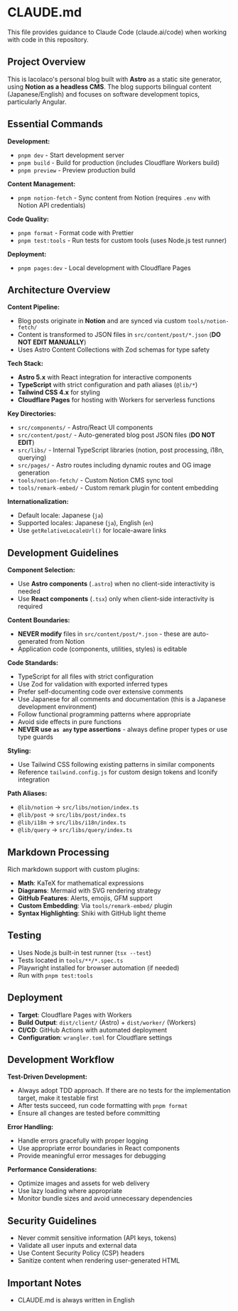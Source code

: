 # CLAUDE.md

This file provides guidance to Claude Code (claude.ai/code) when working with code in this repository.

## Project Overview

This is lacolaco's personal blog built with **Astro** as a static site generator, using **Notion as a headless CMS**. The blog supports bilingual content (Japanese/English) and focuses on software development topics, particularly Angular.

## Essential Commands

**Development:**
- `pnpm dev` - Start development server
- `pnpm build` - Build for production (includes Cloudflare Workers build)
- `pnpm preview` - Preview production build

**Content Management:**
- `pnpm notion-fetch` - Sync content from Notion (requires `.env` with Notion API credentials)

**Code Quality:**
- `pnpm format` - Format code with Prettier
- `pnpm test:tools` - Run tests for custom tools (uses Node.js test runner)

**Deployment:**
- `pnpm pages:dev` - Local development with Cloudflare Pages

## Architecture Overview

**Content Pipeline:**
- Blog posts originate in **Notion** and are synced via custom `tools/notion-fetch/` 
- Content is transformed to JSON files in `src/content/post/*.json` (**DO NOT EDIT MANUALLY**)
- Uses Astro Content Collections with Zod schemas for type safety

**Tech Stack:**
- **Astro 5.x** with React integration for interactive components
- **TypeScript** with strict configuration and path aliases (`@lib/*`)
- **Tailwind CSS 4.x** for styling
- **Cloudflare Pages** for hosting with Workers for serverless functions

**Key Directories:**
- `src/components/` - Astro/React UI components  
- `src/content/post/` - Auto-generated blog post JSON files (**DO NOT EDIT**)
- `src/libs/` - Internal TypeScript libraries (notion, post processing, i18n, querying)
- `src/pages/` - Astro routes including dynamic routes and OG image generation
- `tools/notion-fetch/` - Custom Notion CMS sync tool
- `tools/remark-embed/` - Custom remark plugin for content embedding

**Internationalization:**
- Default locale: Japanese (`ja`)
- Supported locales: Japanese (`ja`), English (`en`)
- Use `getRelativeLocaleUrl()` for locale-aware links

## Development Guidelines

**Component Selection:**
- Use **Astro components** (`.astro`) when no client-side interactivity is needed
- Use **React components** (`.tsx`) only when client-side interactivity is required

**Content Boundaries:**
- **NEVER modify** files in `src/content/post/*.json` - these are auto-generated from Notion
- Application code (components, utilities, styles) is editable

**Code Standards:**
- TypeScript for all files with strict configuration
- Use Zod for validation with exported inferred types  
- Prefer self-documenting code over extensive comments
- Use Japanese for all comments and documentation (this is a Japanese development environment)
- Follow functional programming patterns where appropriate
- Avoid side effects in pure functions
- **NEVER use `as any` type assertions** - always define proper types or use type guards

**Styling:**
- Use Tailwind CSS following existing patterns in similar components
- Reference `tailwind.config.js` for custom design tokens and Iconify integration

**Path Aliases:**
- `@lib/notion` → `src/libs/notion/index.ts`
- `@lib/post` → `src/libs/post/index.ts` 
- `@lib/i18n` → `src/libs/i18n/index.ts`
- `@lib/query` → `src/libs/query/index.ts`

## Markdown Processing

Rich markdown support with custom plugins:
- **Math**: KaTeX for mathematical expressions
- **Diagrams**: Mermaid with SVG rendering strategy
- **GitHub Features**: Alerts, emojis, GFM support
- **Custom Embedding**: Via `tools/remark-embed/` plugin
- **Syntax Highlighting**: Shiki with GitHub light theme

## Testing

- Uses Node.js built-in test runner (`tsx --test`)
- Tests located in `tools/**/*.spec.ts`
- Playwright installed for browser automation (if needed)
- Run with `pnpm test:tools`

## Deployment

- **Target**: Cloudflare Pages with Workers
- **Build Output**: `dist/client/` (Astro) + `dist/worker/` (Workers)
- **CI/CD**: GitHub Actions with automated deployment
- **Configuration**: `wrangler.toml` for Cloudflare settings

## Development Workflow

**Test-Driven Development:**
- Always adopt TDD approach. If there are no tests for the implementation target, make it testable first
- After tests succeed, run code formatting with `pnpm format`
- Ensure all changes are tested before committing

**Error Handling:**
- Handle errors gracefully with proper logging
- Use appropriate error boundaries in React components
- Provide meaningful error messages for debugging

**Performance Considerations:**
- Optimize images and assets for web delivery
- Use lazy loading where appropriate
- Monitor bundle sizes and avoid unnecessary dependencies

## Security Guidelines

- Never commit sensitive information (API keys, tokens)
- Validate all user inputs and external data
- Use Content Security Policy (CSP) headers
- Sanitize content when rendering user-generated HTML

## Important Notes

- CLAUDE.md is always written in English